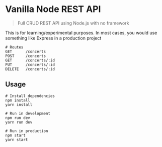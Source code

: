 # Vanilla Node REST API

> Full CRUD REST API using Node.js with no framework

This is for learning/experimental purposes. In most cases, you would use something like Express in a production project

```
# Routes
GET      /concerts
POST     /concerts
GET      /concerts/:id
PUT      /concerts/:id
DELETE   /concerts/:id

```

## Usage

```
# Install dependencies
npm install
yarn install

# Run in development
npm run dev
yarn run dev

# Run in production
npm start
yarn start
```
